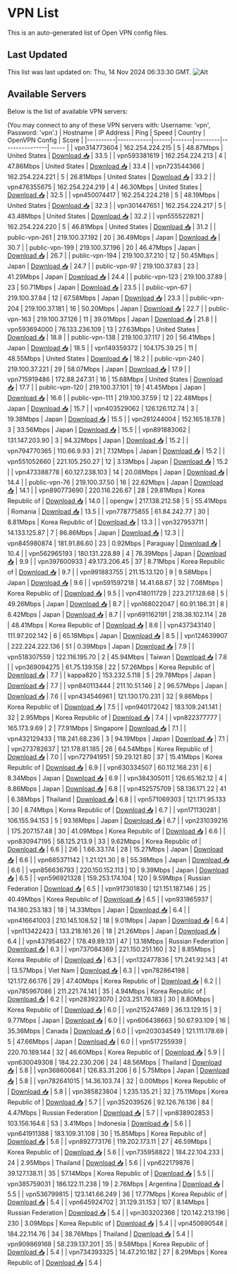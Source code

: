 # VPN List

This is an auto-generated list of Open VPN config files.

## Last Updated

This list was last updated on: Thu, 14 Nov 2024 06:33:30 GMT.
![Alt](https://repobeats.axiom.co/api/embed/186b98318ef1479477931607c1ad7d823f12451f.svg "Repobeats analytics image")

## Available Servers

Below is the list of available VPN servers:

(You may connect to any of these VPN servers with: Username: 'vpn', Password: 'vpn'.)
| Hostname | IP Address | Ping | Speed | Country | OpenVPN Config | Score |
|----------|------------|------|-------|---------|----------------| ----- |
| vpn314773604 | 162.254.224.215 | 5 | 48.87Mbps | United States | [Download 📥](./configs/server_0_US.ovpn) | 33.5 |
| vpn593381619 | 162.254.224.213 | 4 | 47.86Mbps | United States | [Download 📥](./configs/server_1_US.ovpn) | 33.4 |
| vpn723544366 | 162.254.224.221 | 5 | 26.81Mbps | United States | [Download 📥](./configs/server_2_US.ovpn) | 33.2 |
| vpn476355675 | 162.254.224.219 | 4 | 46.30Mbps | United States | [Download 📥](./configs/server_3_US.ovpn) | 32.5 |
| vpn450074417 | 162.254.224.218 | 5 | 48.19Mbps | United States | [Download 📥](./configs/server_4_US.ovpn) | 32.3 |
| vpn301447651 | 162.254.224.217 | 5 | 43.48Mbps | United States | [Download 📥](./configs/server_5_US.ovpn) | 32.2 |
| vpn555522821 | 162.254.224.220 | 5 | 46.81Mbps | United States | [Download 📥](./configs/server_6_US.ovpn) | 31.2 |
| public-vpn-261 | 219.100.37.192 | 20 | 36.49Mbps | Japan | [Download 📥](./configs/server_7_JP.ovpn) | 30.7 |
| public-vpn-199 | 219.100.37.196 | 20 | 46.47Mbps | Japan | [Download 📥](./configs/server_8_JP.ovpn) | 26.7 |
| public-vpn-194 | 219.100.37.210 | 12 | 50.45Mbps | Japan | [Download 📥](./configs/server_9_JP.ovpn) | 24.7 |
| public-vpn-97 | 219.100.37.83 | 23 | 41.29Mbps | Japan | [Download 📥](./configs/server_10_JP.ovpn) | 24.4 |
| public-vpn-123 | 219.100.37.89 | 23 | 50.71Mbps | Japan | [Download 📥](./configs/server_11_JP.ovpn) | 23.5 |
| public-vpn-67 | 219.100.37.84 | 12 | 67.58Mbps | Japan | [Download 📥](./configs/server_12_JP.ovpn) | 23.3 |
| public-vpn-204 | 219.100.37.181 | 16 | 50.20Mbps | Japan | [Download 📥](./configs/server_13_JP.ovpn) | 22.7 |
| public-vpn-163 | 219.100.37.126 | 11 | 39.01Mbps | Japan | [Download 📥](./configs/server_14_JP.ovpn) | 21.8 |
| vpn593694000 | 76.133.236.109 | 13 | 27.63Mbps | United States | [Download 📥](./configs/server_15_US.ovpn) | 18.8 |
| public-vpn-138 | 219.100.37.117 | 20 | 56.41Mbps | Japan | [Download 📥](./configs/server_16_JP.ovpn) | 18.5 |
| vpn149359372 | 104.175.39.25 | 11 | 48.55Mbps | United States | [Download 📥](./configs/server_17_US.ovpn) | 18.2 |
| public-vpn-240 | 219.100.37.221 | 29 | 58.07Mbps | Japan | [Download 📥](./configs/server_18_JP.ovpn) | 17.9 |
| vpn715919486 | 172.88.247.31 | 16 | 15.68Mbps | United States | [Download 📥](./configs/server_19_US.ovpn) | 17.7 |
| public-vpn-120 | 219.100.37.101 | 19 | 41.45Mbps | Japan | [Download 📥](./configs/server_20_JP.ovpn) | 16.6 |
| public-vpn-111 | 219.100.37.59 | 12 | 22.48Mbps | Japan | [Download 📥](./configs/server_21_JP.ovpn) | 15.7 |
| vpn403529062 | 126.126.112.74 | 3 | 19.38Mbps | Japan | [Download 📥](./configs/server_22_JP.ovpn) | 15.5 |
| vpn281244004 | 152.165.18.178 | 3 | 33.56Mbps | Japan | [Download 📥](./configs/server_23_JP.ovpn) | 15.5 |
| vpn891883062 | 131.147.203.90 | 3 | 94.32Mbps | Japan | [Download 📥](./configs/server_24_JP.ovpn) | 15.2 |
| vpn794770365 | 110.66.9.93 | 21 | 7.12Mbps | Japan | [Download 📥](./configs/server_25_JP.ovpn) | 15.2 |
| vpn551052660 | 221.105.250.27 | 12 | 3.13Mbps | Japan | [Download 📥](./configs/server_26_JP.ovpn) | 15.2 |
| vpn473388778 | 60.127.238.103 | 14 | 20.08Mbps | Japan | [Download 📥](./configs/server_27_JP.ovpn) | 14.4 |
| public-vpn-76 | 219.100.37.50 | 16 | 22.62Mbps | Japan | [Download 📥](./configs/server_28_JP.ovpn) | 14.1 |
| vpn890773690 | 220.116.226.67 | 28 | 29.81Mbps | Korea Republic of | [Download 📥](./configs/server_29_KR.ovpn) | 14.0 |
| opengw | 217.138.212.58 | 5 | 55.41Mbps | Romania | [Download 📥](./configs/server_30_RO.ovpn) | 13.5 |
| vpn778775855 | 61.84.242.77 | 30 | 8.81Mbps | Korea Republic of | [Download 📥](./configs/server_31_KR.ovpn) | 13.3 |
| vpn327953711 | 14.133.125.87 | 7 | 86.86Mbps | Japan | [Download 📥](./configs/server_32_JP.ovpn) | 12.3 |
| vpn845980874 | 181.91.86.60 | 23 | 0.92Mbps | Paraguay | [Download 📥](./configs/server_33_PY.ovpn) | 10.4 |
| vpn562965193 | 180.131.228.89 | 4 | 76.39Mbps | Japan | [Download 📥](./configs/server_34_JP.ovpn) | 9.9 |
| vpn397600933 | 49.173.206.45 | 37 | 8.71Mbps | Korea Republic of | [Download 📥](./configs/server_35_KR.ovpn) | 9.7 |
| vpn991883755 | 211.15.13.120 | 9 | 9.58Mbps | Japan | [Download 📥](./configs/server_36_JP.ovpn) | 9.6 |
| vpn591597218 | 14.41.68.67 | 32 | 7.08Mbps | Korea Republic of | [Download 📥](./configs/server_37_KR.ovpn) | 9.5 |
| vpn418011729 | 223.217.128.68 | 5 | 49.26Mbps | Japan | [Download 📥](./configs/server_38_JP.ovpn) | 8.7 |
| vpn168022047 | 60.91.186.31 | 8 | 8.42Mbps | Japan | [Download 📥](./configs/server_39_JP.ovpn) | 8.7 |
| vpn691162191 | 218.38.102.114 | 28 | 48.41Mbps | Korea Republic of | [Download 📥](./configs/server_40_KR.ovpn) | 8.6 |
| vpn437343140 | 111.97.202.142 | 6 | 65.18Mbps | Japan | [Download 📥](./configs/server_41_JP.ovpn) | 8.5 |
| vpn124639907 | 222.224.222.136 | 51 | 0.39Mbps | Japan | [Download 📥](./configs/server_42_JP.ovpn) | 7.9 |
| vpn518307559 | 122.116.195.70 | 2 | 45.94Mbps | Taiwan | [Download 📥](./configs/server_43_TW.ovpn) | 7.8 |
| vpn369094275 | 61.75.139.158 | 22 | 57.26Mbps | Korea Republic of | [Download 📥](./configs/server_44_KR.ovpn) | 7.7 |
| kappa820 | 153.232.5.118 | 5 | 29.78Mbps | Japan | [Download 📥](./configs/server_45_JP.ovpn) | 7.7 |
| vpn840113444 | 211.10.51.146 | 2 | 96.57Mbps | Japan | [Download 📥](./configs/server_46_JP.ovpn) | 7.6 |
| vpn434546961 | 121.130.170.231 | 32 | 9.86Mbps | Korea Republic of | [Download 📥](./configs/server_47_KR.ovpn) | 7.5 |
| vpn940172042 | 183.109.241.141 | 32 | 2.95Mbps | Korea Republic of | [Download 📥](./configs/server_48_KR.ovpn) | 7.4 |
| vpn822377777 | 165.173.9.69 | 2 | 77.91Mbps | Singapore | [Download 📥](./configs/server_49_SG.ovpn) | 7.1 |
| vpn432129433 | 118.241.68.236 | 3 | 94.19Mbps | Japan | [Download 📥](./configs/server_50_JP.ovpn) | 7.1 |
| vpn273782637 | 121.178.81.185 | 26 | 64.54Mbps | Korea Republic of | [Download 📥](./configs/server_51_KR.ovpn) | 7.0 |
| vpn727941951 | 59.29.121.80 | 37 | 15.41Mbps | Korea Republic of | [Download 📥](./configs/server_52_KR.ovpn) | 6.9 |
| vpn630334507 | 60.112.168.231 | 6 | 8.34Mbps | Japan | [Download 📥](./configs/server_53_JP.ovpn) | 6.9 |
| vpn384305011 | 126.65.162.12 | 4 | 8.86Mbps | Japan | [Download 📥](./configs/server_54_JP.ovpn) | 6.8 |
| vpn452575709 | 58.136.171.22 | 41 | 6.38Mbps | Thailand | [Download 📥](./configs/server_55_TH.ovpn) | 6.8 |
| vpn571069303 | 121.171.95.133 | 30 | 8.74Mbps | Korea Republic of | [Download 📥](./configs/server_56_KR.ovpn) | 6.7 |
| vpn171130281 | 106.155.94.153 | 5 | 93.16Mbps | Japan | [Download 📥](./configs/server_57_JP.ovpn) | 6.7 |
| vpn231039216 | 175.207.157.48 | 30 | 41.09Mbps | Korea Republic of | [Download 📥](./configs/server_58_KR.ovpn) | 6.6 |
| vpn830947195 | 58.125.213.9 | 33 | 9.62Mbps | Korea Republic of | [Download 📥](./configs/server_59_KR.ovpn) | 6.6 |
| 2i6 | 1.66.33.174 | 28 | 15.27Mbps | Japan | [Download 📥](./configs/server_60_JP.ovpn) | 6.6 |
| vpn685371142 | 1.21.121.30 | 8 | 55.38Mbps | Japan | [Download 📥](./configs/server_61_JP.ovpn) | 6.6 |
| vpn856636793 | 220.150.152.113 | 10 | 9.39Mbps | Japan | [Download 📥](./configs/server_62_JP.ovpn) | 6.5 |
| vpn596921328 | 159.253.174.104 | 120 | 9.59Mbps | Russian Federation | [Download 📥](./configs/server_63_RU.ovpn) | 6.5 |
| vpn917301830 | 121.151.187.146 | 25 | 40.49Mbps | Korea Republic of | [Download 📥](./configs/server_64_KR.ovpn) | 6.5 |
| vpn931865937 | 114.180.253.183 | 18 | 14.33Mbps | Japan | [Download 📥](./configs/server_65_JP.ovpn) | 6.4 |
| vpn416641003 | 210.145.108.52 | 18 | 9.01Mbps | Japan | [Download 📥](./configs/server_66_JP.ovpn) | 6.4 |
| vpn113422423 | 133.218.161.26 | 18 | 21.26Mbps | Japan | [Download 📥](./configs/server_67_JP.ovpn) | 6.4 |
| vpn437954627 | 178.49.89.131 | 47 | 13.18Mbps | Russian Federation | [Download 📥](./configs/server_68_RU.ovpn) | 6.3 |
| vpn737084369 | 221.150.251.160 | 32 | 8.85Mbps | Korea Republic of | [Download 📥](./configs/server_69_KR.ovpn) | 6.3 |
| vpn132477836 | 171.241.92.143 | 41 | 13.57Mbps | Viet Nam | [Download 📥](./configs/server_70_VN.ovpn) | 6.3 |
| vpn782864198 | 121.172.66.176 | 29 | 47.40Mbps | Korea Republic of | [Download 📥](./configs/server_71_KR.ovpn) | 6.2 |
| vpn785967086 | 211.221.74.141 | 35 | 4.94Mbps | Korea Republic of | [Download 📥](./configs/server_72_KR.ovpn) | 6.2 |
| vpn283923070 | 203.251.76.183 | 30 | 8.80Mbps | Korea Republic of | [Download 📥](./configs/server_73_KR.ovpn) | 6.0 |
| vpn215247469 | 36.13.129.15 | 3 | 9.77Mbps | Japan | [Download 📥](./configs/server_74_JP.ovpn) | 6.0 |
| vpn606438663 | 50.67.93.109 | 16 | 35.36Mbps | Canada | [Download 📥](./configs/server_75_CA.ovpn) | 6.0 |
| vpn203034549 | 121.111.178.69 | 5 | 47.66Mbps | Japan | [Download 📥](./configs/server_76_JP.ovpn) | 6.0 |
| vpn517255939 | 220.70.189.144 | 32 | 46.60Mbps | Korea Republic of | [Download 📥](./configs/server_77_KR.ovpn) | 5.9 |
| vpn630049308 | 184.22.230.206 | 24 | 48.56Mbps | Thailand | [Download 📥](./configs/server_78_TH.ovpn) | 5.8 |
| vpn368600841 | 126.83.31.206 | 6 | 5.75Mbps | Japan | [Download 📥](./configs/server_79_JP.ovpn) | 5.8 |
| vpn782641015 | 14.36.103.74 | 32 | 0.00Mbps | Korea Republic of | [Download 📥](./configs/server_80_KR.ovpn) | 5.8 |
| vpn385823804 | 1.235.135.21 | 32 | 75.11Mbps | Korea Republic of | [Download 📥](./configs/server_81_KR.ovpn) | 5.7 |
| vpn352039526 | 92.126.76.136 | 84 | 4.47Mbps | Russian Federation | [Download 📥](./configs/server_82_RU.ovpn) | 5.7 |
| vpn838902853 | 103.156.164.6 | 53 | 3.41Mbps | Indonesia | [Download 📥](./configs/server_83_ID.ovpn) | 5.6 |
| vpn641911388 | 183.109.31.108 | 30 | 15.85Mbps | Korea Republic of | [Download 📥](./configs/server_84_KR.ovpn) | 5.6 |
| vpn892773176 | 119.202.173.11 | 27 | 46.59Mbps | Korea Republic of | [Download 📥](./configs/server_85_KR.ovpn) | 5.6 |
| vpn735958822 | 184.22.104.233 | 24 | 2.95Mbps | Thailand | [Download 📥](./configs/server_86_TH.ovpn) | 5.6 |
| vpn622179876 | 39.127.138.11 | 35 | 57.14Mbps | Korea Republic of | [Download 📥](./configs/server_87_KR.ovpn) | 5.5 |
| vpn385759031 | 186.122.11.238 | 19 | 2.76Mbps | Argentina | [Download 📥](./configs/server_88_AR.ovpn) | 5.5 |
| vpn536799815 | 123.141.66.249 | 36 | 17.77Mbps | Korea Republic of | [Download 📥](./configs/server_89_KR.ovpn) | 5.4 |
| vpn645924702 | 31.129.31.153 | 107 | 8.14Mbps | Russian Federation | [Download 📥](./configs/server_90_RU.ovpn) | 5.4 |
| vpn303202366 | 120.142.213.196 | 230 | 3.09Mbps | Korea Republic of | [Download 📥](./configs/server_91_KR.ovpn) | 5.4 |
| vpn450690548 | 184.22.114.76 | 34 | 38.76Mbps | Thailand | [Download 📥](./configs/server_92_TH.ovpn) | 5.4 |
| vpn909869168 | 58.239.137.201 | 35 | 9.58Mbps | Korea Republic of | [Download 📥](./configs/server_93_KR.ovpn) | 5.4 |
| vpn734393325 | 14.47.210.182 | 27 | 8.29Mbps | Korea Republic of | [Download 📥](./configs/server_94_KR.ovpn) | 5.4 |
